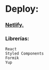 # Deploy:  
### [Netlify.](https://616e2e10d5273b8516e21bf3--cranky-noether-9b1c4a.netlify.app/ "Netlify.")
### Librerías:
	React
	Styled Components
	Formik
	Yup

